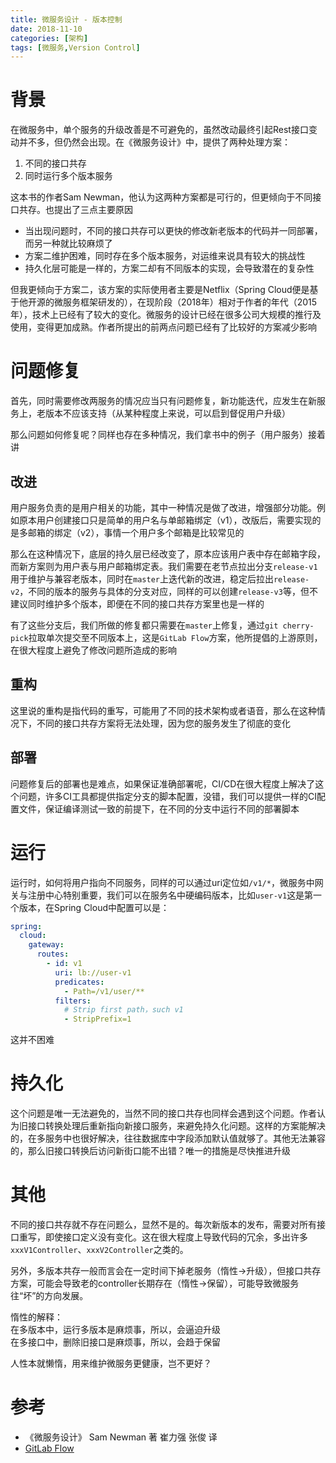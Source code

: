 ```yaml
---
title: 微服务设计 - 版本控制
date: 2018-11-10
categories: [架构]
tags: [微服务,Version Control]
---
```


# 背景
在微服务中，单个服务的升级改善是不可避免的，虽然改动最终引起Rest接口变动并不多，但仍然会出现。在《微服务设计》中，提供了两种处理方案：
1. 不同的接口共存
2. 同时运行多个版本服务

这本书的作者Sam Newman，他认为这两种方案都是可行的，但更倾向于不同接口共存。也提出了三点主要原因
- 当出现问题时，不同的接口共存可以更快的修改新老版本的代码并一同部署，而另一种就比较麻烦了
- 方案二维护困难，同时存在多个版本服务，对运维来说具有较大的挑战性
- 持久化层可能是一样的，方案二却有不同版本的实现，会导致潜在的复杂性

但我更倾向于方案二，该方案的实际使用者主要是Netflix（Spring Cloud便是基于他开源的微服务框架研发的），在现阶段（2018年）相对于作者的年代（2015年），技术上已经有了较大的变化。微服务的设计已经在很多公司大规模的推行及使用，变得更加成熟。作者所提出的前两点问题已经有了比较好的方案减少影响    

<!-- more -->

# 问题修复
首先，同时需要修改两服务的情况应当只有问题修复，新功能迭代，应发生在新服务上，老版本不应该支持（从某种程度上来说，可以启到督促用户升级）    

那么问题如何修复呢？同样也存在多种情况，我们拿书中的例子（用户服务）接着讲    

## 改进
用户服务负责的是用户相关的功能，其中一种情况是做了改进，增强部分功能。例如原本用户创建接口只是简单的用户名与单邮箱绑定（v1），改版后，需要实现的是多邮箱的绑定（v2），事情一个用户多个邮箱是比较常见的    

那么在这种情况下，底层的持久层已经改变了，原本应该用户表中存在邮箱字段，而新方案则为用户表与用户邮箱绑定表。我们需要在老节点拉出分支`release-v1`用于维护与兼容老版本，同时在`master`上迭代新的改进，稳定后拉出`release-v2`，不同的版本的服务与具体的分支对应，同样的可以创建`release-v3`等，但不建议同时维护多个版本，即便在不同的接口共存方案里也是一样的    

有了这些分支后，我们所做的修复都只需要在`master`上修复，通过`git cherry-pick`拉取单次提交至不同版本上，这是`GitLab Flow`方案，他所提倡的上游原则，在很大程度上避免了修改问题所造成的影响

## 重构
这里说的重构是指代码的重写，可能用了不同的技术架构或者语音，那么在这种情况下，不同的接口共存方案将无法处理，因为您的服务发生了彻底的变化

## 部署
问题修复后的部署也是难点，如果保证准确部署呢，CI/CD在很大程度上解决了这个问题，许多CI工具都提供指定分支的脚本配置，没错，我们可以提供一样的CI配置文件，保证编译测试一致的前提下，在不同的分支中运行不同的部署脚本

# 运行
运行时，如何将用户指向不同服务，同样的可以通过uri定位如`/v1/*`，微服务中网关与注册中心特别重要，我们可以在服务名中硬编码版本，比如`user-v1`这是第一个版本，在Spring Cloud中配置可以是：
```yml
spring:
  cloud:
    gateway:
      routes:
        - id: v1
          uri: lb://user-v1
          predicates:
            - Path=/v1/user/**
          filters:
            # Strip first path，such v1
            - StripPrefix=1
```
这并不困难

# 持久化
这个问题是唯一无法避免的，当然不同的接口共存也同样会遇到这个问题。作者认为旧接口转换处理后重新指向新接口服务，来避免持久化问题。这样的方案能解决的，在多服务中也很好解决，往往数据库中字段添加默认值就够了。其他无法兼容的，那么旧接口转换后访问新街口能不出错？唯一的措施是尽快推进升级    

# 其他
不同的接口共存就不存在问题么，显然不是的。每次新版本的发布，需要对所有接口重写，即使接口定义没有变化。这在很大程度上导致代码的冗余，多出许多`xxxV1Controller`、`xxxV2Controller`之类的。

另外，多版本共存一般而言会在一定时间下掉老服务（惰性->升级），但接口共存方案，可能会导致老的controller长期存在（惰性->保留），可能导致微服务往“坏”的方向发展。    

惰性的解释：   
在多版本中，运行多版本是麻烦事，所以，会逼迫升级   
在多接口中，删除旧接口是麻烦事，所以，会趋于保留    

人性本就懒惰，用来维护微服务更健康，岂不更好？

# 参考
- 《微服务设计》 Sam Newman 著 崔力强 张俊 译
- [GitLab Flow](https://docs.gitlab.com/ee/university/training/gitlab_flow.html)
